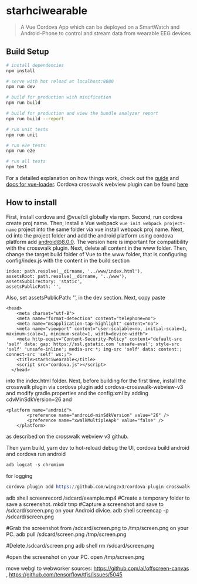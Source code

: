 # starhciwearable

> A Vue Cordova App which can be deployed on a SmartWatch and Android-Phone to control and stream data from wearable EEG devices

## Build Setup

``` bash
# install dependencies
npm install

# serve with hot reload at localhost:8080
npm run dev

# build for production with minification
npm run build

# build for production and view the bundle analyzer report
npm run build --report

# run unit tests
npm run unit

# run e2e tests
npm run e2e

# run all tests
npm test
```

For a detailed explanation on how things work, check out the [guide](http://vuejs-templates.github.io/webpack/) and [docs for vue-loader](http://vuejs.github.io/vue-loader). Cordova crosswalk webview plugin can be found [here](https://github.com/ardabeyazoglu/cordova-plugin-crosswalk-webview-v3)  

## How to install
First, install cordova and @vue/cli globally via npm. Second, run cordova create proj name. Then, install a Vue webpack `vue init webpack project-name`
project into the same folder via vue install webpack proj name. Next, cd into the project folder and add the android 
platform using cordova platform add android@8.0.0. The version here is important for compatibility with the crosswalk plugin. 
Next, delete all content in the www folder. Then, change the target build folder of Vue to the www folder, that is 
configuring config/index.js with the content in the build section
```
index: path.resolve(__dirname, '../www/index.html'),
assetsRoot: path.resolve(__dirname, '../www'),
assetsSubDirectory: 'static',
assetsPublicPath: '',
```
Also, set assetsPublicPath: '', in the dev section. Next, copy paste
```
<head>
    <meta charset="utf-8">
    <meta name="format-detection" content="telephone=no">
    <meta name="msapplication-tap-highlight" content="no">
    <meta name="viewport" content="user-scalable=no, initial-scale=1, maximum-scale=1, minimum-scale=1, width=device-width">
    <meta http-equiv="Content-Security-Policy" content="default-src 'self' data: gap: https://ssl.gstatic.com 'unsafe-eval'; style-src 'self' 'unsafe-inline'; media-src *; img-src 'self' data: content:; connect-src 'self' ws:;">
    <title>starhciwearable</title>
    <script src="cordova.js"></script>
  </head>
```
into the index.html folder. Next, before building for the first time, install the crosswalk plugin via cordova plugin add cordova-crosswalk-webview-v3 and modify gradle.properties and the config.xml by adding cdvMinSdkVersion=26 and 
```
<platform name="android">
        <preference name="android-minSdkVersion" value="26" />
        <preference name="xwalkMultipleApk" value="false" />
    </platform>
```
as described on the crosswalk webview v3 github.

Then yarn build, yarn dev to hot-reload debug the UI, cordova build android and cordova run android

```s
adb logcat -s chromium 
```
for logging

```s
cordova plugin add https://github.com/wingzx3/cordova-plugin-crosswalk-webview-v3
```
adb shell screenrecord /sdcard/example.mp4
#Create a temporary folder to save a screenshot.
mkdir tmp
#Capture a screenshot and save to /sdcard/screen.png on your Android divice.
adb shell screencap -p /sdcard/screen.png

#Grab the screenshot from /sdcard/screen.png to /tmp/screen.png on your PC.
adb pull /sdcard/screen.png /tmp/screen.png

#Delete /sdcard/screen.png
adb shell rm /sdcard/screen.png

#open the screenshot on your PC. 
open /tmp/screen.png

move webgl to webworker sources: https://github.com/ai/offscreen-canvas , https://github.com/tensorflow/tfjs/issues/5045
